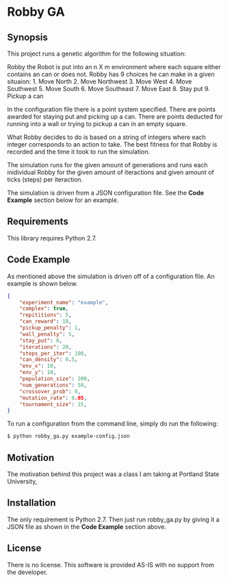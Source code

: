 Robby GA
========
## Synopsis

This project runs a genetic algorithm for the following situation:

Robby the Robot is put into an n X m environment where each square either contains an can or does not.  Robby has 9 choices he can make in a given situaion:
    1. Move North
    2. Move Northwest
    3. Move West
    4. Move Southwest
    5. Move South
    6. Move Southeast
    7. Move East
    8. Stay put
    9. Pickup a can

In the configuration file there is a point system specified. There are points awarded for staying put and picking up a can.  There are points deducted for running into a wall or trying to pickup a can in an empty square.

What Robby decides to do is based on a string of integers where each integer corresponds to an action to take.  The best fitness for that Robby is recorded and the time it took to run the simulation.

The simulation runs for the given amount of generations and runs each inidividual Robby for the given amount of iteractions and given amount of ticks (steps) per iteraction.

The simulation is driven from a JSON configuration file.  See the **Code Example** section below for an example.

## Requirements

This library requires Python 2.7.

## Code Example

As mentioned above the simulation is driven off of a configuration file.  An example is shown below.

```json
{
    "experiment_name": "example",
    "complex": true,
    "repititions": 5,
    "can_reward": 10,
    "pickup_penalty": 1,
    "wall_penalty": 5,
    "stay_put": 0,
    "iterations": 20,
    "steps_per_iter": 100,
    "can_density": 0.5,
    "env_x": 10,
    "env_y": 10,
    "population_size": 200,
    "num_generations": 50,
    "crossover_prob": 0,
    "mutation_rate": 0.05,
    "tournament_size": 15,
}
```

To run a configuration from the command line, simply do run the following:

```sh
$ python robby_ga.py example-config.json
```

## Motivation

The motivation behind this project was a class I am taking at Portland State University,

## Installation

The only requirement is Python 2.7.  Then just run robby_ga.py by giving it a JSON file as shown in the **Code Example** section above.

## License

There is no license. This software is provided AS-IS with no support from the developer.
